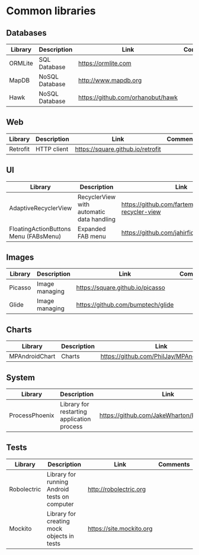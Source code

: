 # Common libraries

## Databases

| Library | Description | Link | Comments |
| --- | --- | --- | --- |
| ORMLite | SQL Database | https://ormlite.com |
| MapDB | NoSQL Database | http://www.mapdb.org |
| Hawk | NoSQL Database | https://github.com/orhanobut/hawk |

## Web

| Library | Description | Link | Comments |
| --- | --- | --- | --- |
| Retrofit | HTTP client | https://square.github.io/retrofit |

## UI

| Library | Description | Link | Comments |
| --- | --- | --- | --- |
| AdaptiveRecyclerView | RecyclerView with automatic data handling | https://github.com/fartem/adaptive-recycler-view |
| FloatingActionButtons Menu (FABsMenu) | Expanded FAB menu | https://github.com/jahirfiquitiva/FABsMenu |

## Images

| Library | Description | Link | Comments |
| --- | --- | --- | --- |
| Picasso | Image managing | https://square.github.io/picasso |
| Glide | Image managing | https://github.com/bumptech/glide |

## Charts

| Library | Description | Link | Comments |
| --- | --- | --- | --- |
| MPAndroidChart | Charts | https://github.com/PhilJay/MPAndroidChart |

## System

| Library | Description | Link | Comments |
| --- | --- | --- | --- |
| ProcessPhoenix | Library for restarting application process | https://github.com/JakeWharton/ProcessPhoenix |

## Tests

| Library | Description | Link | Comments |
| --- | --- | --- | --- |
| Robolectric | Library for running Android tests on computer | http://robolectric.org |
| Mockito | Library for creating mock objects in tests | https://site.mockito.org |
